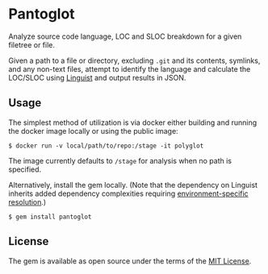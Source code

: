 # Pantoglot

Analyze source code language, LOC and SLOC breakdown for a given filetree or file.

Given a path to a file or directory, excluding `.git` and its contents, symlinks, and any non-text files, attempt to identify the language and calculate the LOC/SLOC using [Linguist](//github.com/github/linguist) and output results in JSON.

## Usage

The simplest method of utilization is via docker either building and running the docker image locally or using the public image:

```
$ docker run -v local/path/to/repo:/stage -it polyglot
```

The image currently defaults to `/stage` for analysis when no path is specified.

Alternatively, install the gem locally. (Note that the dependency on Linguist inherits added dependency complexities requiring [environment-specific resolution](https://github.com/github/linguist#dependencies).)

```
$ gem install pantoglot
```

##

## License

The gem is available as open source under the terms of the [MIT License](https://opensource.org/licenses/MIT).
